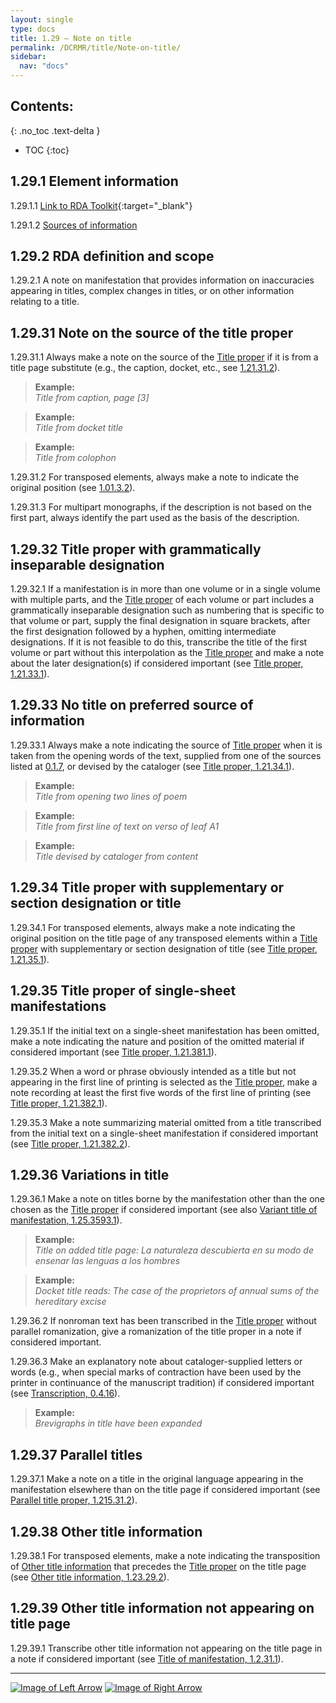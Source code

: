 ```yaml
---
layout: single
type: docs
title: 1.29 — Note on title
permalink: /DCRMR/title/Note-on-title/
sidebar:
  nav: "docs"
---
```


## Contents:
{: .no_toc .text-delta }

- TOC
{:toc}

## 1.29.1 Element information

<a name="1.29.1.1">1.29.1.1</a> [Link to RDA Toolkit](https://access.rdatoolkit.org/Content?externalId=en-US_ala-612acb20-84fb-3558-86b9-f75430e39843){:target="_blank"}

<a name="1.29.1.2">1.29.1.2</a> [Sources of information](/DCRMR/additional-notes/#9011-sources-of-information)

## 1.29.2 RDA definition and scope

<a name="1.29.2.1">1.29.2.1</a> A note on manifestation that provides information on inaccuracies appearing in titles, complex changes in titles, or on other information relating to a title.

## 1.29.31 Note on the source of the title proper

<a name="1.29.31.1">1.29.31.1</a> Always make a note on the source of the [Title proper](/DCRMR/title/Title-proper/) if it is from a title page substitute (e.g., the caption, docket, etc., see [1.21.31.2](/DCRMR/title/Title-proper/#1.21.31.2)).

>**Example:**  
><CITE>Title from caption, page [3]</CITE>

>**Example:**  
><CITE>Title from docket title</CITE>  

>**Example:**  
><CITE>Title from colophon</CITE>  
 
<a name="1.29.31.2">1.29.31.2</a> For transposed elements, always make a note to indicate the original position (see [1.01.3.2](/DCRMR/title/#1.01.3.2)).

<a name="1.29.31.3">1.29.31.3</a> For multipart monographs, if the description is not based on the first part, always identify the part used as the basis of the description.

## 1.29.32 Title proper with grammatically inseparable designation

<a name="1.29.32.1">1.29.32.1</a>  If a manifestation is in more than one volume or in a single volume with multiple parts, and the [Title proper](/DCRMR/title/Title-proper/) of each volume or part includes a grammatically inseparable designation such as numbering that is specific to that volume or part, supply the final designation in square brackets, after the first designation followed by a hyphen, omitting intermediate designations. If it is not feasible to do this, transcribe the title of the first volume or part without this interpolation as the [Title proper](/DCRMR/title/Title-proper/) and make a note about the later designation(s) if considered important (see [Title proper, 1.21.33.1](/DCRMR/title/Title-proper/#1.21.33.1)).

## 1.29.33 No title on preferred source of information

<a name="1.29.33.1">1.29.33.1</a> Always make a note indicating the source of [Title proper](/DCRMR/title/Title-proper/) when it is taken from the opening words of the text, supplied from one of the sources listed at [0.1.7](/DCRMR/general-rules/Data-provenance/#017-recording-a-source-of-information-that-is-not-the-manifestation-being-described), or devised by the cataloger (see [Title proper, 1.21.34.1](/DCRMR/title/Title-proper/#1.21.34.1)).

>**Example:**  
><CITE>Title from opening two lines of poem</CITE>

>**Example:**  
><CITE>Title from first line of text on verso of leaf A1</CITE>

>**Example:**  
><CITE>Title devised by cataloger from content</CITE>

## 1.29.34 Title proper with supplementary or section designation or title

<a name="1.29.34.1">1.29.34.1</a> For transposed elements, always make a note indicating the original position on the title page of any transposed elements within a [Title proper](/DCRMR/title/Title-proper/) with supplementary or section designation of title (see [Title proper, 1.21.35.1](/DCRMR/title/Title-proper/#1.21.35.1)).

## 1.29.35 Title proper of single-sheet manifestations

<a name="1.29.35.1">1.29.35.1</a> If the initial text on a single-sheet manifestation has been omitted, make a note indicating the nature and position of the omitted material if considered important (see [Title proper, 1.21.381.1](/DCRMR/title/Title-proper/#1.21.381.1)).

<a name="1.29.35.2">1.29.35.2</a> When a word or phrase obviously intended as a title but not appearing in the first line of printing is selected as the [Title proper](/DCRMR/title/Title-proper/), make a note recording at least the first five words of the first line of printing (see [Title proper, 1.21.382.1](/DCRMR/title/Title-proper/#1.21.382.1)).

<a name="1.29.35.3">1.29.35.3</a> Make a note summarizing material omitted from a title transcribed from the initial text on a single-sheet manifestation if considered important (see [Title proper, 1.21.382.2](/DCRMR/title/Title-proper/#1.21.382.2)).

## 1.29.36 Variations in title

<a name="1.29.36.1">1.29.36.1</a> Make a note on titles borne by the manifestation other than the one chosen as the [Title proper](/DCRMR/title/Title-proper/) if considered important (see also [Variant title of manifestation, 1.25.3593.1](/DCRMR/title/Variant-title-of-manifestation/#1.25.3593.1)). 

>**Example:**  
><CITE>Title on added title page: La naturaleza descubierta en su modo de ensenar las lenguas a los hombres</CITE>

>**Example:**  
><CITE>Docket title reads: The case of the proprietors of annual sums of the hereditary excise</CITE>

<a name="1.29.36.2">1.29.36.2</a> If nonroman text has been transcribed in the [Title proper](/DCRMR/title/Title-proper/) without parallel romanization, give a romanization of the title proper in a note if considered important.

<a name="1.29.36.3">1.29.36.3</a> Make an explanatory note about cataloger-supplied letters or words (e.g., when special marks of contraction have been used by the printer in continuance of the manuscript tradition) if considered important (see [Transcription, 0.4.16](/DCRMR/general-rules/Transcription/#0416-brevigraphs)).

>**Example:**  
><CITE>Brevigraphs in title have been expanded</CITE>

## 1.29.37 Parallel titles

<a name="1.29.37.1">1.29.37.1</a> Make a note on a title in the original language appearing in the manifestation elsewhere than on the title page if considered important  (see [Parallel title proper, 1.215.31.2](/DCRMR/title/Parallel-title-proper/#1.215.31.2)).

## 1.29.38 Other title information

<a name="1.29.38.1">1.29.38.1</a> For transposed elements, make a note indicating the transposition of [Other title information](/DCRMR/title/Other-title-information/) that precedes the [Title proper](/DCRMR/title/Title-proper/) on the title page (see [Other title information, 1.23.29.2](/DCRMR/title/Other-title-information/#1.23.29.2)).

## 1.29.39 Other title information not appearing on title page

<a name="1.29.39.1">1.29.39.1</a> Transcribe other title information not appearing on the title page in a note if considered important (see [Title of manifestation, 1.2.31.1](/DCRMR/title/Title-of-manifestation/#1.2.31.1)).

---

[![Image of Left Arrow](https://rbms-bsc.github.io/DCRMR/assets/pictures/navigation/Arrow_Left.png "1.27 — Title of item")](/DCRMR/title/Title-of-item/) [![Image of Right Arrow](https://rbms-bsc.github.io/DCRMR/assets/pictures/navigation/Arrow_Right.png "2 — Statement of responsibility")](/DCRMR/sor/)
